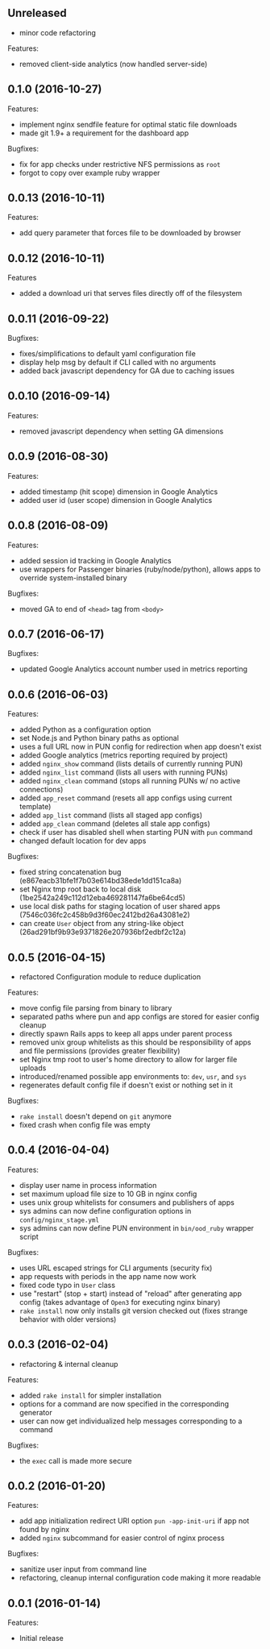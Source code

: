 ## Unreleased

- minor code refactoring

Features:

  - removed client-side analytics (now handled server-side)

## 0.1.0 (2016-10-27)

Features:

  - implement nginx sendfile feature for optimal static file downloads
  - made git 1.9+ a requirement for the dashboard app

Bugfixes:

  - fix for app checks under restrictive NFS permissions as `root`
  - forgot to copy over example ruby wrapper

## 0.0.13 (2016-10-11)

Features:

  - add query parameter that forces file to be downloaded by browser

## 0.0.12 (2016-10-11)

Features

  - added a download uri that serves files directly off of the filesystem

## 0.0.11 (2016-09-22)

Bugfixes:

  - fixes/simplifications to default yaml configuration file
  - display help msg by default if CLI called with no arguments
  - added back javascript dependency for GA due to caching issues

## 0.0.10 (2016-09-14)

Features:

  - removed javascript dependency when setting GA dimensions

## 0.0.9 (2016-08-30)

Features:

  - added timestamp (hit scope) dimension in Google Analytics
  - added user id (user scope) dimension in Google Analytics

## 0.0.8 (2016-08-09)

Features:

  - added session id tracking in Google Analytics
  - use wrappers for Passenger binaries (ruby/node/python), allows apps to
    override system-installed binary

Bugfixes:

  - moved GA to end of `<head>` tag from `<body>`

## 0.0.7 (2016-06-17)

Bugfixes:

  - updated Google Analytics account number used in metrics reporting

## 0.0.6 (2016-06-03)

Features:

  - added Python as a configuration option
  - set Node.js and Python binary paths as optional
  - uses a full URL now in PUN config for redirection when app doesn't exist
  - added Google analytics (metrics reporting required by project)
  - added `nginx_show` command (lists details of currently running PUN)
  - added `nginx_list` command (lists all users with running PUNs)
  - added `nginx_clean` command (stops all running PUNs w/ no active connections)
  - added `app_reset` command (resets all app configs using current template)
  - added `app_list` command (lists all staged app configs)
  - added `app_clean` command (deletes all stale app configs)
  - check if user has disabled shell when starting PUN with `pun` command
  - changed default location for dev apps

Bugfixes:

  - fixed string concatenation bug (e867eacb31bfe1f7b03e614bd38ede1dd151ca8a)
  - set Nginx tmp root back to local disk (1be2542a249c112d12eba469281147fa6be64cd5)
  - use local disk paths for staging location of user shared apps (7546c036fc2c458b9d3f60ec2412bd26a43081e2)
  - can create `User` object from any string-like object (26ad291bf9b93e9371826e207936bf2edbf2c12a)


## 0.0.5 (2016-04-15)

  - refactored Configuration module to reduce duplication

Features:

  - move config file parsing from binary to library
  - separated paths where pun and app configs are stored for easier config
    cleanup
  - directly spawn Rails apps to keep all apps under parent process
  - removed unix group whitelists as this should be responsibility of apps and
    file permissions (provides greater flexibility)
  - set Nginx tmp root to user's home directory to allow for larger file
    uploads
  - introduced/renamed possible app environments to: `dev`, `usr`, and `sys`
  - regenerates default config file if doesn't exist or nothing set in it

Bugfixes:

  - `rake install` doesn't depend on `git` anymore
  - fixed crash when config file was empty

## 0.0.4 (2016-04-04)

Features:

  - display user name in process information
  - set maximum upload file size to 10 GB in nginx config
  - uses unix group whitelists for consumers and publishers of apps
  - sys admins can now define configuration options in `config/nginx_stage.yml`
  - sys admins can now define PUN environment in `bin/ood_ruby` wrapper script

Bugfixes:

  - uses URL escaped strings for CLI arguments (security fix)
  - app requests with periods in the app name now work
  - fixed code typo in `User` class
  - use "restart" (stop + start) instead of "reload" after generating app
    config (takes advantage of `Open3` for executing nginx binary)
  - `rake install` now only installs git version checked out (fixes strange
    behavior with older versions)

## 0.0.3 (2016-02-04)

  - refactoring & internal cleanup

Features:

  - added `rake install` for simpler installation
  - options for a command are now specified in the corresponding generator
  - user can now get individualized help messages corresponding to a command

Bugfixes:

  - the `exec` call is made more secure

## 0.0.2 (2016-01-20)

Features:

  - add app initialization redirect URI option `pun -app-init-uri` if app not
    found by nginx
  - added `nginx` subcommand for easier control of nginx process

Bugfixes:

  - sanitize user input from command line
  - refactoring, cleanup internal configuration code making it more readable

## 0.0.1 (2016-01-14)

Features:

  - Initial release
